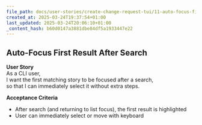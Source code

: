 ```yaml
---
file_path: docs/user-stories/create-change-request-tui/11-auto-focus-first-result-after-search.md
created_at: 2025-03-24T19:37:54+01:00
last_updated: 2025-03-24T20:06:10+01:00
_content_hash: b60d0147a3881dbe84df5a1933447e22
---
```


## Auto-Focus First Result After Search

**User Story**  
As a CLI user,  
I want the first matching story to be focused after a search,  
so that I can immediately select it without extra steps.

**Acceptance Criteria**
- After search (and returning to list focus), the first result is highlighted
- User can immediately select or move with keyboard